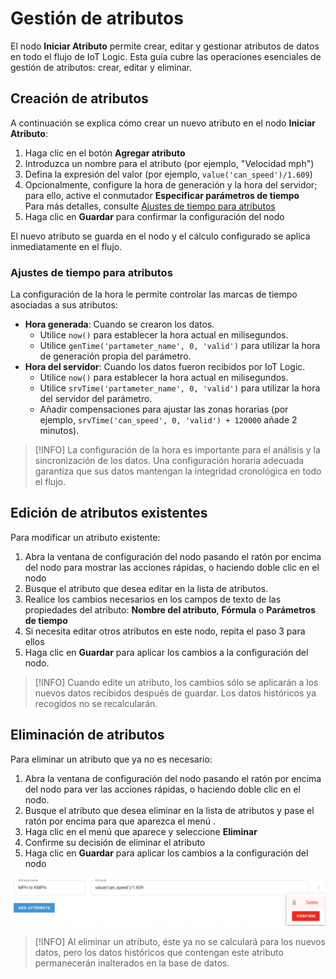 # Gestión de atributos

El nodo **Iniciar Atributo** permite crear, editar y gestionar atributos de datos en todo el flujo de IoT Logic. Esta guía cubre las operaciones esenciales de gestión de atributos: crear, editar y eliminar.

## Creación de atributos

A continuación se explica cómo crear un nuevo atributo en el nodo **Iniciar Atributo**:

1. Haga clic en el botón **Agregar atributo**
2. Introduzca un nombre para el atributo (por ejemplo, "Velocidad mph")
3. Defina la expresión del valor (por ejemplo, `value('can_speed')/1.609`)
4. Opcionalmente, configure la hora de generación y la hora del servidor; para ello, active el conmutador **Especificar parámetros de tiempo**  
Para más detalles, consulte [Ajustes de tiempo para atributos](https://squaregps.atlassian.net/wiki/spaces/UDOCES/pages/3232334380/Gesti+n+de+atributos#Time-settings-for-attributes)
5. Haga clic en **Guardar** para confirmar la configuración del nodo

El nuevo atributo se guarda en el nodo y el cálculo configurado se aplica inmediatamente en el flujo.

### Ajustes de tiempo para atributos

La configuración de la hora le permite controlar las marcas de tiempo asociadas a sus atributos:

- **Hora generada**: Cuando se crearon los datos.
  - Utilice `now()` para establecer la hora actual en milisegundos.
  - Utilice `genTime('partameter_name', 0, 'valid')` para utilizar la hora de generación propia del parámetro.
- **Hora del servidor**: Cuando los datos fueron recibidos por IoT Logic.
  - Utilice `now()` para establecer la hora actual en milisegundos.
  - Utilice `srvTime('partameter_name', 0, 'valid')` para utilizar la hora del servidor del parámetro.
  - Añadir compensaciones para ajustar las zonas horarias (por ejemplo, `srvTime('can_speed', 0, 'valid') + 120000` añade 2 minutos).

> [!INFO]
> La configuración de la hora es importante para el análisis y la sincronización de los datos. Una configuración horaria adecuada garantiza que sus datos mantengan la integridad cronológica en todo el flujo.

## Edición de atributos existentes

Para modificar un atributo existente:

1. Abra la ventana de configuración del nodo pasando el ratón por encima del nodo para mostrar las acciones rápidas, o haciendo doble clic en el nodo
2. Busque el atributo que desea editar en la lista de atributos.
3. Realice los cambios necesarios en los campos de texto de las propiedades del atributo: **Nombre del atributo**, **Fórmula** o **Parámetros de tiempo**
4. Si necesita editar otros atributos en este nodo, repita el paso 3 para ellos
5. Haga clic en **Guardar** para aplicar los cambios a la configuración del nodo.

> [!INFO]
> Cuando edite un atributo, los cambios sólo se aplicarán a los nuevos datos recibidos después de guardar. Los datos históricos ya recogidos no se recalcularán.

## Eliminación de atributos

Para eliminar un atributo que ya no es necesario:

1. Abra la ventana de configuración del nodo pasando el ratón por encima del nodo para ver las acciones rápidas, o haciendo doble clic en el nodo.
2. Busque el atributo que desea eliminar en la lista de atributos y pase el ratón por encima para que aparezca el menú .
3. Haga clic en el menú que aparece y seleccione **Eliminar**
4. Confirme su decisión de eliminar el atributo
5. Haga clic en **Guardar** para aplicar los cambios a la configuración del nodo

![Deleting attributes in the Initiate attribute node using the trash icon](attachments/image-20250402-102052.png)

> [!INFO]
> Al eliminar un atributo, éste ya no se calculará para los nuevos datos, pero los datos históricos que contengan este atributo permanecerán inalterados en la base de datos.